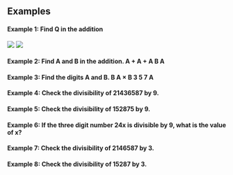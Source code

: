 ## Examples
#### Example 1: Find Q in the addition
[![](https://img.youtube.com/vi/TJ9Z5p24z74/0.jpg)](https://www.youtube.com/watch?v=TJ9Z5p24z74)
[![](https://img.youtube.com/vi/aJlFi-0lkHw/0.jpg)](https://www.youtube.com/watch?v=aJlFi-0lkHw)
#### Example 2: Find A and B in the addition. A + A + A B A 
#### Example 3: Find the digits A and B. B A × B 3 5 7 A
#### Example 4: Check the divisibility of 21436587 by 9.
#### Example 5: Check the divisibility of 152875 by 9. 
#### Example 6: If the three digit number 24x is divisible by 9, what is the value of x? 
#### Example 7: Check the divisibility of 2146587 by 3. 
#### Example 8: Check the divisibility of 15287 by 3. 
